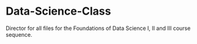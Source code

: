 # Data-Science-Class

Director for all files for the Foundations of Data Science I, II and III course sequence.
